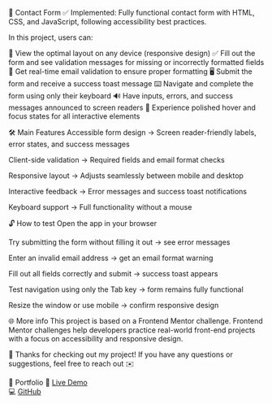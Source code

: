📩 Contact Form
✅ Implemented: Fully functional contact form with HTML, CSS, and JavaScript, following accessibility best practices.

In this project, users can:

📱 View the optimal layout on any device (responsive design)
✅ Fill out the form and see validation messages for missing or incorrectly formatted fields
📧 Get real-time email validation to ensure proper formatting
🖥️ Submit the form and receive a success toast message
⌨️ Navigate and complete the form using only their keyboard
🔊 Have inputs, errors, and success messages announced to screen readers
🎨 Experience polished hover and focus states for all interactive elements

🛠️ Main Features
Accessible form design → Screen reader-friendly labels, error states, and success messages

Client-side validation → Required fields and email format checks

Responsive layout → Adjusts seamlessly between mobile and desktop

Interactive feedback → Error messages and success toast notifications

Keyboard support → Full functionality without a mouse

🔓 How to test
Open the app in your browser

Try submitting the form without filling it out → see error messages

Enter an invalid email address → get an email format warning

Fill out all fields correctly and submit → success toast appears

Test navigation using only the Tab key → form remains fully functional

Resize the window or use mobile → confirm responsive design

🌐 More info
This project is based on a Frontend Mentor challenge.
Frontend Mentor challenges help developers practice real-world front-end projects with a focus on accessibility and responsive design.

🙌 Thanks for checking out my project!
If you have any questions or suggestions, feel free to reach out ✉️

📁 Portfolio
🔗 [Live Demo](https://portfolio-a8654.web.app/index.html)  
 💻 [GitHub](https://github.com/Nyukaa/BCNew/tree/main/HTML/profile_page_project)
